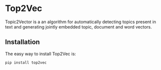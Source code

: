 Top2Vec
=======

Topic2Vector is a an algorithm for automatically detecting topics present in text
and generating jointly embedded topic, document and word vectors.

Installation
------------

The easy way to install Top2Vec is:

    pip install top2vec

    

